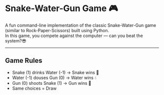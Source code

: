 # Snake-Water-Gun Game 🎮

A fun command-line implementation of the classic Snake-Water-Gun game (similar to Rock-Paper-Scissors) built using Python.  
In this game, you compete against the computer — can you beat the system?😎

---

## Game Rules

- Snake (1) drinks Water (-1) → Snake wins 🐍  
- Water (-1) douses Gun (0) → Water wins 💧  
- Gun (0) shoots Snake (1) → Gun wins 🔫  
- Same choices = Draw
